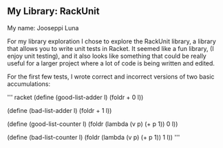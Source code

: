 ## My Library: RackUnit
My name: Jooseppi Luna

For my library exploration I chose to explore the RackUnit library, a library that allows you to write unit tests in Racket.  It seemed like a fun library, (I enjoy unit testing), and it also looks like something that could be really useful for a larger project where a lot of code is being written and edited.

For the first few tests, I wrote correct and incorrect versions of two basic accumulations:

''' racket
(define (good-list-adder l)
  (foldr + 0 l))

(define (bad-list-adder l)
  (foldr + 1 l))

(define (good-list-counter l)
  (foldr (lambda (v p)
           (+ p 1))
         0
         l))

(define (bad-list-counter l)
  (foldr (lambda (v p)
           (+ p 1))
         1
         l))
'''
